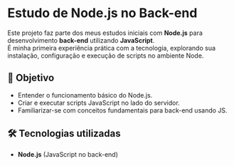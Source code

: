 # Estudo de Node.js no Back-end

Este projeto faz parte dos meus estudos iniciais com **Node.js** para desenvolvimento **back-end** utilizando **JavaScript**.  
É minha primeira experiência prática com a tecnologia, explorando sua instalação, configuração e execução de scripts no ambiente Node.

## 🎯 Objetivo
- Entender o funcionamento básico do Node.js.
- Criar e executar scripts JavaScript no lado do servidor.
- Familiarizar-se com conceitos fundamentais para back-end usando JS.

## 🛠 Tecnologias utilizadas
- **Node.js** (JavaScript no back-end)
